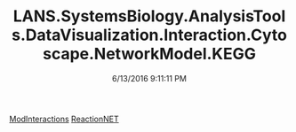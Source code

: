 ﻿---
title: LANS.SystemsBiology.AnalysisTools.DataVisualization.Interaction.Cytoscape.NetworkModel.KEGG
date: 6/13/2016 9:11:11 PM
---

[ModInteractions](T-LANS.SystemsBiology.AnalysisTools.DataVisualization.Interaction.Cytoscape.NetworkModel.KEGG.ModInteractions.html)
[ReactionNET](T-LANS.SystemsBiology.AnalysisTools.DataVisualization.Interaction.Cytoscape.NetworkModel.KEGG.ReactionNET.html)

